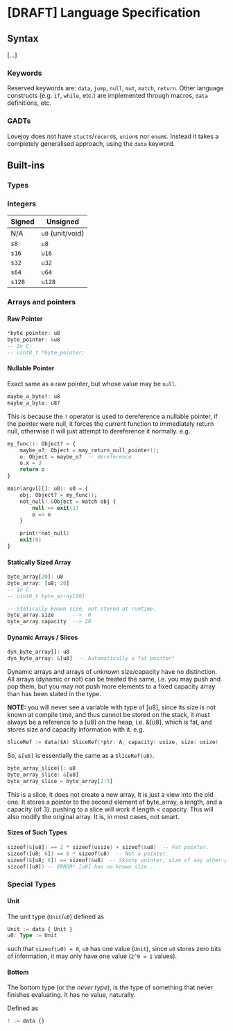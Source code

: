 # [DRAFT] Language Specification

## Syntax

[...]

### Keywords

Reserved keywords are: `data`, `jump`, `null`, `mut`,
`match`, `return`.
Other language constructs (e.g. `if`, `while`, etc.) are implemented
through macros, `data` definitions, etc.


### GADTs

Lovejoy does not have `stuct`s/`record`s, `union`s nor `enum`s.
Instead it takes a completely generalised approach, using the `data`
keyword.


## Built-ins

### Types

### Integers

| Signed | Unsigned |
|--------|----------|
| N/A    | `u0` (unit/void) |
| `s8`   | `u8`     |
| `s16`  | `u16`    |
| `s32`  | `u32`    |
| `s64`  | `u64`    |
| `s128` | `u128`   |

### Arrays and pointers

#### Raw Pointer
```ada
*byte_pointer: u8
byte_pointer: &u8
-- In C:
-- uint8_t *byte_pointer;
```

#### Nullable Pointer

Exact same as a raw pointer, but whose value may be `null`.
```ada
maybe_a_byte?: u8
maybe_a_byte: u8?
```

This is because the `?` operator is used to dereference a nullable pointer, if the pointer were null, it forces the current function to immediately return null, otherwise it will just attempt to dereference it normally.
e.g.

```ada
my_func(): Object? = {
	maybe_o?: Object = may_return_null_pointer();
	o: Object = maybe_o?  -- dereference.
	o.x = 3
	return o
}

main(argv[][]: u8): u0 = {
	obj: Object? = my_func();
	not_null: &Object = match obj {
		null => exit(1)
		o => o
	}

	print(*not_null)
	exit(0)
}

```

#### Statically Sized Array
```ada
byte_array[20]: u8
byte_array: [u8; 20]
-- In C:
-- uint8_t byte_array[20]

-- Statically known size, not stored at runtime.
byte_array.size      -->  0
byte_array.capacity  --> 20
```

#### Dynamic Arrays / Slices
```ada
dyn_byte_array[]: u8
dyn_byte_array: &[u8]  -- Automatically a fat pointer!
```

Dynamic arrays and arrays of unknown size/capacity
have no distinction.  All arrays (dynamic or not) can
be treated the same, i.e. you may push and pop them, but
you may not push more elements to a fixed capacity array
than has been stated in the type.

**NOTE:** you will never see a variable with type of [u8],
since its size is not known at compile time, and thus
cannot be stored on the stack, it must always be a reference
to a [u8] on the heap, i.e. &[u8], which is fat, and stores
size and capacity information with it. e.g.
```ada
SliceRef := data($A) SliceRef(*ptr: A, capacity: usize, size: usize)
```
So, `&[u8]` is essentially the same as a `SliceRef(u8)`.

```ada
byte_array_slice[]: u8
byte_array_slice: &[u8]
byte_array_slice = byte_array[2:5]
```
This is a slice, it does not create a new array,
it is just a view into the old one. It stores a pointer
to the second element of byte_array, a length, and a capacity (of 3).
pushing to a slice will work if length < capacity. This will also
modify the original array.  It is, in most cases, not smart.

#### Sizes of Such Types

```ada
sizeof(&[u8]) == 2 * sizeof(usize) + sizeof(&u8)  -- Fat pointer.
sizeof([u8; 6]) == 6 * sizeof(u8)  -- Not a pointer.
sizeof(&[u8; 6]) == sizeof(&u8)  -- Skinny pointer, size of any other pointer.
sizoof([u8]) -- ERROR! [u8] has no known size...
```

### Special Types

#### Unit
The unit type (`Unit`/`u0`) defined as
```ada
Unit := data { Unit }
u0: Type := Unit
```
such that `sizeof(u0) = 0`, `u0` has one value (`Unit`), since `u0` stores
zero bits of information, it may only have one value (`2^0 = 1` values).

#### Bottom

The bottom type (or the *never type*), is the type of something that
never finishes evaluating.  It has no value, naturally.

Defined as
```ada
! := data {}
```
